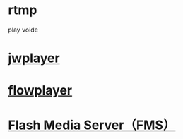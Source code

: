 # rtmp
play voide
# [jwplayer](https://www.jwplayer.com/)
# [flowplayer](https://https://flowplayer.org//)
# [Flash Media Server（FMS）](http://www.adobe.com/cn/products/adobe-media-server-family.html)

